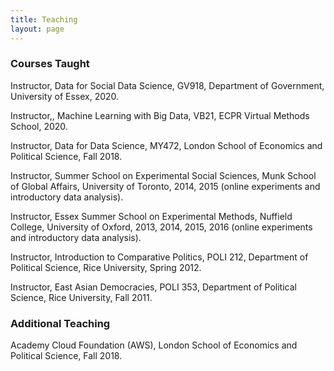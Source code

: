 ```yaml
---
title: Teaching
layout: page
---
```


### Courses Taught

Instructor, Data for Social Data Science, GV918, Department of Government, University of Essex, 2020.

Instructor,, Machine Learning with Big Data, VB21, ECPR Virtual Methods School, 2020.

Instructor, Data for Data Science, MY472, London School of Economics and Political Science, Fall 2018.

Instructor, Summer School on Experimental Social Sciences, Munk School of Global Affairs, University of Toronto, 2014, 2015 (online experiments and introductory data analysis).

Instructor, Essex Summer School on Experimental Methods, Nuffield College, University of Oxford, 2013, 2014, 2015, 2016 (online experiments and introductory data analysis).

Instructor, Introduction to Comparative Politics, POLI 212, Department of Political Science, Rice University, Spring 2012.

Instructor, East Asian Democracies, POLI 353, Department of Political Science, Rice University, Fall 2011.

### Additional Teaching

Academy Cloud Foundation (AWS), London School of Economics and Political Science, Fall 2018.
